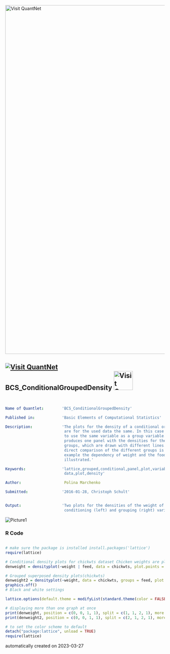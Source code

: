 [<img src="https://github.com/QuantLet/Styleguide-and-FAQ/blob/master/pictures/banner.png" width="1100" alt="Visit QuantNet">](http://quantlet.de/)

## [<img src="https://github.com/QuantLet/Styleguide-and-FAQ/blob/master/pictures/qloqo.png" alt="Visit QuantNet">](http://quantlet.de/) **BCS_ConditionalGroupedDensity** [<img src="https://github.com/QuantLet/Styleguide-and-FAQ/blob/master/pictures/QN2.png" width="60" alt="Visit QuantNet 2.0">](http://quantlet.de/)

```yaml


Name of Quantlet:        'BCS_ConditionalGroupedDensity'

Published in:            'Basic Elements of Computational Statistics'

Description:             'The plots for the density of a conditional or grouped variable
                          are for the used data the same. In this case it is preferable
                          to use the same variable as a group variable. R
                          produces one panel with the densities for the different
                          groups, which are drawn with different lines. Therefore a
                          direct comparison of the different groups is possible. In this
                          example the dependency of weight and the food of chickens is
                          illustrated.'

Keywords:                'lattice,grouped,conditional,panel,plot,variable,multivariate,
                          data,plot,density'

Author:                   Polina Marchenko

Submitted:               '2016-01-28, Christoph Schult'


Output:                  'Two plots for the densities of the weight of chickens with Feed as
                          conditioning (left) and grouping (right) variable.'

```

![Picture1](BCS_ConditionalGroupedDensity.png)

### R Code
```r

# make sure the package is installed install.packages('lattice')
require(lattice)

# Conditional density plots for chickwts dataset Chicken weights are plotted conditioned on their food.
denweight = densityplot(~weight | feed, data = chickwts, plot.points = F, scales = list(alternating = 1), ylab = "Density")

# Grouped superposed density plots(chickwts)
denweight2 = densityplot(~weight, data = chickwts, groups = feed, plot.points = F, auto.key = list(columns = 3), ylab = "Density")
graphics.off()
# Black and white settings

lattice.options(default.theme = modifyList(standard.theme(color = FALSE), list(strip.background = list(col = "transparent"))))

# displaying more than one graph at once
print(denweight, position = c(0, 0, 1, 1), split = c(1, 1, 2, 1), more = TRUE)  # Feed as conditional variable
print(denweight2, position = c(0, 0, 1, 1), split = c(2, 1, 2, 1), more = TRUE)  # Feed as grouped variable

# to set the color scheme to default
detach("package:lattice", unload = TRUE)
require(lattice)
```

automatically created on 2023-03-27